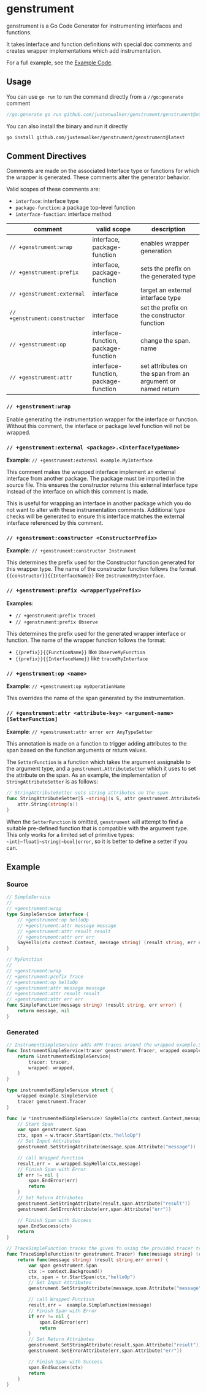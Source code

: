 # genstrument

genstrument is a Go Code Generator for instrumenting interfaces and functions.

It takes interface and function definitions with special doc comments and creates wrapper implementations
which add instrumentation.

For a full example, see the [Example Code](./example).

## Usage

You can use `go run` to run the command directly from a `//go:generate` comment

```go
//go:generate go run github.com/justenwalker/genstrument/genstrument@v0.0.2 -input source.go -output dest.gen.go
```

You can also install the binary and run it directly

```shell
go install github.com/justenwalker/genstrument/genstrument@latest

```

## Comment Directives

Comments are made on the associated Interface type or functions for which the wrapper is generated. 
These comments alter the generator behavior.

Valid scopes of these comments are:

- `interface`: interface type
- `package-function`:  a package top-level function
- `interface-function`: interface method


| comment                       | valid scope                          | description                                                 |
|-------------------------------|--------------------------------------|-------------------------------------------------------------|
| `// +genstrument:wrap`        | interface, package-function          | enables wrapper generation                                  |
| `// +genstrument:prefix`      | interface, package-function          | sets the prefix on the generated type                       |                 
| `// +genstrument:external`    | interface                            | target an external interface type                           |
| `// +genstrument:constructor` | interface                            | set the prefix on the constructor function                  |              
| `// +genstrument:op`          | interface-function, package-function | change the span. name                                       |              
| `// +genstrument:attr`        | interface-function, package-function | set attributes on the span from an argument or named return |

### `// +genstrument:wrap`

Enable generating the instrumentation wrapper for the interface or function.
Without this comment, the interface or package level function will not be wrapped.

### `// +genstrument:external <package>.<InterfaceTypeName>`

**Example**: `// +genstrument:external example.MyInterface`

This comment makes the wrapped interface implement an external
interface from another package. The package must be imported in the
source file. This ensures the constructor returns this external
interface type instead of the interface on which this comment is made.

This is useful for wrapping an interface in another package which you do not 
want to alter with these instrumentation comments.
Additional type checks will be generated to ensure this interface
matches the external interface referenced by this comment.

### `// +genstrument:constructor <ConstructorPrefix>`

**Example**: `// +genstrument:constructor Instrument`

This determines the prefix used for the Constructor function generated 
for this wrapper type. The name of the constructor function follows the format
`{{constructor}}{{InterfaceName}}` like `InstrumentMyInterface`.

### `// +genstrument:prefix <wrapperTypePrefix>`

**Examples**:

- `// +genstrument:prefix traced`
- `// +genstrument:prefix Observe`

This determines the prefix used for the generated wrapper interface or function.
The name of the wrapper function follows the format:

- `{{prefix}}{{FunctionName}}` like `ObserveMyFunction`
- `{{prefix}}{{InterfaceName}}` like `tracedMyInterface`

### `// +genstrument:op <name>`

**Example**: `// +genstrument:op myOperationName`

This overrides the name of the span generated by the instrumentation.

### `// +genstrument:attr <attribute-key> <argument-name> [SetterFunction]`

**Example**: `// +genstrument:attr error err AnyTypeSetter`

This annotation is made on a function to trigger adding attributes to the span based on the function arguments or return values.

The `SetterFunction` is a function which takes the argument assignable to the argument type, and a `genstrument.AttributeSetter`
which it uses to set the attribute on the span. As an example, the implementation of `StringAttributeSetter` is as follows:

```go
// StringAttributeSetter sets string attributes on the span
func StringAttributeSetter[S ~string](s S, attr genstrument.AttributeSetter) {
	attr.String(string(s))
}
```

When the `SetterFunction` is omitted, `genstrument` will attempt to find a suitable pre-defined
function that is compatible with the argument type. This only works for a limited set of primitive types:
`~int|~float|~string|~bool|error`, so it is better to define a setter if you can.

## Example

### Source

```go
// SimpleService
//
// +genstrument:wrap
type SimpleService interface {
	// +genstrument:op helloOp
	// +genstrument:attr message message
	// +genstrument:attr result result
	// +genstrument:attr err err
	SayHello(ctx context.Context, message string) (result string, err error)
}

// MyFunction
//
// +genstrument:wrap
// +genstrument:prefix Trace
// +genstrument:op helloOp
// +genstrument:attr message message
// +genstrument:attr result result
// +genstrument:attr err err
func SimpleFunction(message string) (result string, err error) {
	return message, nil
}
```

### Generated

```go
// InstrumentSimpleService adds APM traces around the wrapped example.SimpleService using the provided tracer.
func InstrumentSimpleService(tracer genstrument.Tracer, wrapped example.SimpleService) example.SimpleService {
    return &instrumentedSimpleService{
        tracer: tracer,
        wrapped: wrapped,
    }
}

type instrumentedSimpleService struct {
    wrapped example.SimpleService
    tracer genstrument.Tracer
}

func (w *instrumentedSimpleService) SayHello(ctx context.Context,message string) (result string,err error) {
    // Start Span
    var span genstrument.Span
    ctx, span = w.tracer.StartSpan(ctx,"helloOp")
    // Set Input Attributes
    genstrument.SetStringAttribute(message,span.Attribute("message"))

    // call Wrapped Function
    result,err =  w.wrapped.SayHello(ctx,message)
    // Finish Span with Error
    if err != nil {
        span.EndError(err)
        return
    }
    // Set Return Attributes
    genstrument.SetStringAttribute(result,span.Attribute("result"))
    genstrument.SetErrorAttribute(err,span.Attribute("err"))

    // Finish Span with Success
    span.EndSuccess(ctx)
    return
}

// TraceSimpleFunction traces the given fn using the provided tracer tr.
func TraceSimpleFunction(tr genstrument.Tracer) func(message string) (result string,err error)  {
    return func(message string) (result string,err error) {
        var span genstrument.Span
        ctx := context.Background()
        ctx, span = tr.StartSpan(ctx,"helloOp")
        // Set Input Attributes
        genstrument.SetStringAttribute(message,span.Attribute("message"))

        // call Wrapped Function
        result,err =  example.SimpleFunction(message)
        // Finish Span with Error
        if err != nil {
            span.EndError(err)
            return
        }
        // Set Return Attributes
        genstrument.SetStringAttribute(result,span.Attribute("result"))
        genstrument.SetErrorAttribute(err,span.Attribute("err"))

        // Finish Span with Success
        span.EndSuccess(ctx)
        return
    }
}
```
